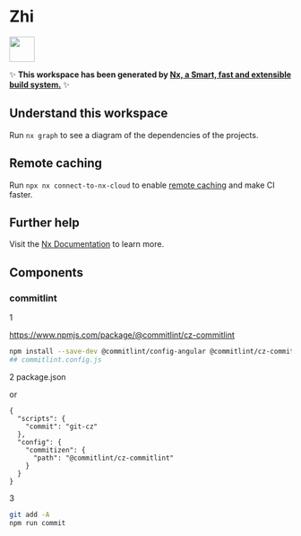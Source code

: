 # Zhi

<a alt="Nx logo" href="https://nx.dev" target="_blank" rel="noreferrer"><img src="https://raw.githubusercontent.com/nrwl/nx/master/images/nx-logo.png" width="45"></a>

✨ **This workspace has been generated by [Nx, a Smart, fast and extensible build system.](https://nx.dev)** ✨

## Understand this workspace

Run `nx graph` to see a diagram of the dependencies of the projects.

## Remote caching

Run `npx nx connect-to-nx-cloud` to enable [remote caching](https://nx.app) and make CI faster.

## Further help

Visit the [Nx Documentation](https://nx.dev) to learn more.

## Components

### commitlint

1 

https://www.npmjs.com/package/@commitlint/cz-commitlint

```bash
npm install --save-dev @commitlint/config-angular @commitlint/cz-commitlint commitizen inquirer@8
## commitlint.config.js
```

2 package.json

or

```
{
  "scripts": {
    "commit": "git-cz"
  },
  "config": {
    "commitizen": {
      "path": "@commitlint/cz-commitlint"
    }
  }
}
```

3 
```bash
git add -A
npm run commit
```
